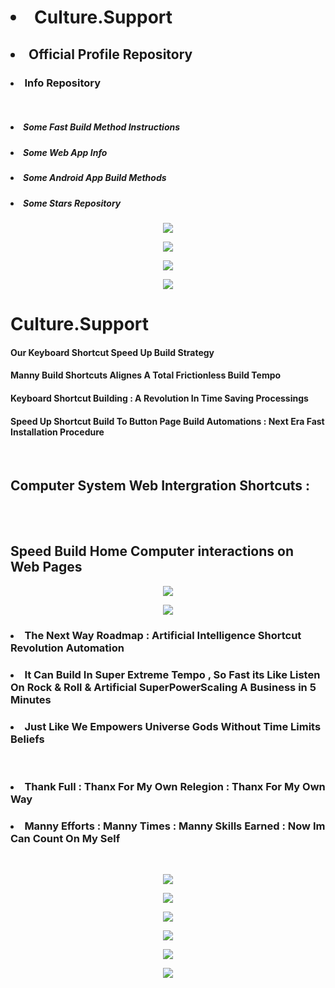 
<p align="center">
  
  <h1>   <li>  Culture.Support  </li>   </h1>
 
   <h2>    <li>  Official Profile Repository </li> </h2>
   <h3>  <li> Info Repository </li> </h3>
   </br>
    <h5>  <li> Some Fast Build Method Instructions  </li> </h5>
     <h5>  <li> Some Web App Info </li> </h5>
       <h5>  <li> Some Android App Build Methods  </li> </h5>
         <h5>  <li> Some Stars Repository  </li> </h5>
  
</p>

<p align="center">
  <a>
    <img src="https://i.pinimg.com/originals/16/02/b2/1602b26c05ee78120695d592a68b8912.gif">
  </a>
</p>


<p align="center">
  <a>
    <img src="https://camo.githubusercontent.com/fa22a95c9000d4e4914bc5de9fb94adde07fc0123f0f91ed0f2c3b7bd0240fcb/68747470733a2f2f6f63746f6465782e6769746875622e636f6d2f696d616765732f6461667470756e6b746f6361742d74686f6d61732e676966">
  </a>
</p>




<p align="center">
  <a>
    <img src="https://camo.githubusercontent.com/63abdc3407ab5749a6fa046151ee56433f7922da540e1aa8d3b5795200dde75f/68747470733a2f2f6f63746f6465782e6769746875622e636f6d2f696d616765732f6461667470756e6b746f6361742d6775792e676966">
  </a>
</p>




<p align="center">
  <a>
    <img src="https://raw.githubusercontent.com/PolarBearGG/PolarBearGG/master/web-developer.gif">
  </a>
</p>




<h1> Culture.Support </h1>
  
<h4> Our Keyboard Shortcut Speed Up Build Strategy  </h4>

<h4> Manny Build Shortcuts Alignes A Total Frictionless Build Tempo  </h4>

<h4> Keyboard Shortcut Building : A Revolution In Time Saving Processings   </h4>

<h4> Speed Up Shortcut Build To Button Page Build Automations : Next Era Fast Installation Procedure  </h4>

 </br>

<h2> Computer System Web Intergration Shortcuts :  </h2>
 </br>
  </br>
<h2>  Speed Build Home Computer interactions on Web Pages  </h2>



<p align="center">
  <a>
    <img src="https://buffer.com/library/content/images/library/wp-content/uploads/2017/06/keyboard-shortcuts.gif">
  </a>
</p>



<p align="center">
  <a>
    <img src="https://s1.pir.fm/pf/blog/articles/Ccleaner-Mac-Shortcuts-8.gif">
  </a>
</p>



<p align="center">
  
<h3>  <li>  The Next Way Roadmap : Artificial Intelligence Shortcut Revolution Automation </li>   </h3> 
<h3> <li>  It Can Build In Super Extreme Tempo , So Fast its Like Listen On Rock & Roll & Artificial SuperPowerScaling A Business in 5 Minutes </li> </h3>
<h3> <li>  Just Like We Empowers Universe Gods Without Time Limits Beliefs   </li> </h3>
    </br
</p>





<p align="center">
  
<h3>  <li>  Thank Full : Thanx For My Own Relegion : Thanx For My Own Way   </li>   </h3> 
<h3> <li>   Manny Efforts : Manny Times : Manny Skills Earned : Now Im Can Count On My Self </li> </h3>
    </br
</p>


<p align="center">
  <a>
    <img src="https://insidedigital.in/wp-content/uploads/2019/12/Loop.gif">
  </a>
</p>



<p align="center">
  <a>
    <img src="https://nandankumar.in/wp-content/uploads/2020/09/website-development-company-in-agra.gif">
  </a>
</p>



<p align="center">
  <a>
    <img src="https://ffwagency.com/sites/default/files/2019-05/ffw-illustration3_0.gif">
  </a>
</p>





<p align="center">
  <a>
    <img src="https://64.media.tumblr.com/f3f629d17aa588273c3a9abcb2954460/tumblr_nmyefexhlF1stn28do1_1280.gifv">
  </a>
</p>


<p align="center">
  <a>
    <img src="https://cdn.dribbble.com/users/730521/screenshots/2685132/tv_gif.gif">
  </a>
</p>


<p align="center">
  <a>
    <img src="https://i.pinimg.com/originals/e4/d3/95/e4d395849317f98f2a418c0e10182b0d.gif">
  </a>
</p>




